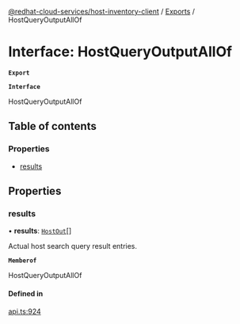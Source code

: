 [@redhat-cloud-services/host-inventory-client](../README.md) / [Exports](../modules.md) / HostQueryOutputAllOf

# Interface: HostQueryOutputAllOf

**`Export`**

**`Interface`**

HostQueryOutputAllOf

## Table of contents

### Properties

- [results](HostQueryOutputAllOf.md#results)

## Properties

### results

• **results**: [`HostOut`](HostOut.md)[]

Actual host search query result entries.

**`Memberof`**

HostQueryOutputAllOf

#### Defined in

[api.ts:924](https://github.com/RedHatInsights/javascript-clients/blob/master/packages/host-inventory/api.ts#L924)
